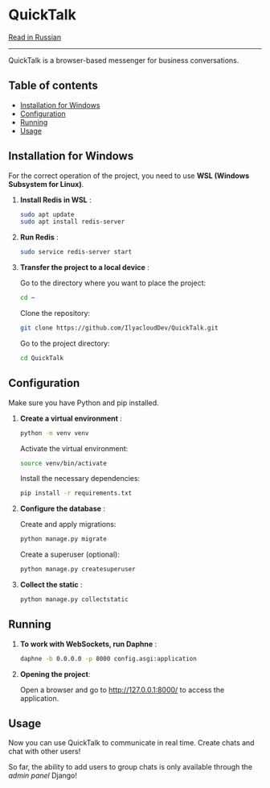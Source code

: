 # QuickTalk

[Read in Russian](README_ru.md)

---

QuickTalk is a browser-based messenger for business conversations.

## Table of contents

- [Installation for Windows](#installation-for-windows)
- [Configuration](#configuration)
- [Running](#running)
- [Usage](#usage)

## Installation for Windows
For the correct operation of the project, you need to use **WSL (Windows Subsystem for Linux)**.

1. **Install Redis in WSL** :
   ```bash
   sudo apt update
   sudo apt install redis-server
   ```

2. **Run Redis** :
    ```bash
    sudo service redis-server start
    ```

3. **Transfer the project to a local device** :

   Go to the directory where you want to place the project:
    ```bash
    cd ~
    ```
    Clone the repository:
    ```bash
    git clone https://github.com/IlyacloudDev/QuickTalk.git
    ```
    Go to the project directory:
    ```bash
    cd QuickTalk
    ```

## Configuration
Make sure you have Python and pip installed.

1. **Create a virtual environment** :

    ```bash
    python -m venv venv
    ```
    Activate the virtual environment:
    ```bash
    source venv/bin/activate
    ```
    Install the necessary dependencies:
    ```bash
    pip install -r requirements.txt
    ```

2. **Configure the database** :

    Create and apply migrations:
    ```bash
    python manage.py migrate
    ```
    Create a superuser (optional):
    ```bash
    python manage.py createsuperuser
    ```

3. **Collect the static** :

    ```bash
    python manage.py collectstatic
    ```

## Running

1. **To work with WebSockets, run Daphne** :

    ```bash
    daphne -b 0.0.0.0 -p 8000 config.asgi:application
    ```
2. **Opening the project**:

    Open a browser and go to http://127.0.0.1:8000/ to access the application.
    
## Usage

Now you can use QuickTalk to communicate in real time. Create chats and chat with other users!

So far, the ability to add users to group chats is only available through the *admin panel* Django!
